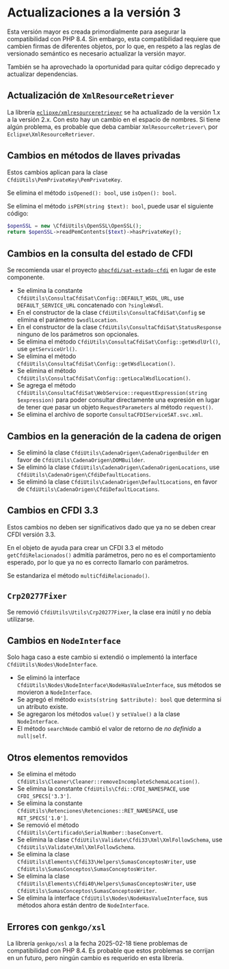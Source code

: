 # Actualizaciones a la versión 3

Esta versión mayor es creada primordialmente para asegurar la compatibilidad con PHP 8.4.
Sin embargo, esta compatibilidad requiere que cambien firmas de diferentes objetos, por lo que,
en respeto a las reglas de versionado semántico es necesario actualizar la versión mayor.

También se ha aprovechado la oportunidad para quitar código deprecado y actualizar dependencias.

## Actualización de `XmlResourceRetriever`

La librería [`eclipxe/xmlresourceretriever`](https://github.com/eclipxe13/xmlresourceretriever) se ha actualizado
de la versión 1.x a la versión 2.x. Con esto hay un cambio en el espacio de nombres.
Si tiene algún problema, es probable que deba cambiar `XmlResourceRetriever\` por `Eclipxe\XmlResourceRetriever`.

## Cambios en métodos de llaves privadas

Estos cambios aplican para la clase `CfdiUtils\PemPrivateKey\PemPrivateKey`.

Se elimina el método `isOpened(): bool`, use `isOpen(): bool`.

Se elimina el método `isPEM(string $text): bool`, puede usar el siguiente código:

```php
$openSSL = new \CfdiUtils\OpenSSL\OpenSSL();
return $openSSL->readPemContents($text)->hasPrivateKey();
```

## Cambios en la consulta del estado de CFDI

Se recomienda usar el proyecto [`phpcfdi/sat-estado-cfdi`](https://github.com/phpcfdi/sat-estado-cfdi) en lugar de este componente.

- Se elimina la constante `CfdiUtils\ConsultaCfdiSat\Config::DEFAULT_WSDL_URL`, use `DEFAULT_SERVICE_URL` concatenado con `?singleWsdl`.
- En el constructor de la clase `CfdiUtils\ConsultaCfdiSat\Config` se elimina el parámetro `$wsdlLocation`.
- En el constructor de la clase `CfdiUtils\ConsultaCfdiSat\StatusResponse` ninguno de los parámetros son opcionales.
- Se elimina el método `CfdiUtils\ConsultaCfdiSat\Config::getWsdlUrl()`, use `getServiceUrl()`.
- Se elimina el método `CfdiUtils\ConsultaCfdiSat\Config::getWsdlLocation()`.
- Se elimina el método `CfdiUtils\ConsultaCfdiSat\Config::getLocalWsdlLocation()`.
- Se agrega el método `CfdiUtils\ConsultaCfdiSat\WebService::requestExpression(string $expression)` para poder consultar directamente
  una expresión en lugar de tener que pasar un objeto `RequestParameters` al método `request()`.
- Se elimina el archivo de soporte `ConsultaCFDIServiceSAT.svc.xml`.

## Cambios en la generación de la cadena de origen

- Se eliminó la clase `CfdiUtils\CadenaOrigen\CadenaOrigenBuilder` en favor de `CfdiUtils\CadenaOrigen\DOMBuilder`.
- Se eliminó la clase `CfdiUtils\CadenaOrigen\CadenaOrigenLocations`, use `CfdiUtils\CadenaOrigen\CfdiDefaultLocations`.
- Se eliminó la clase `CfdiUtils\CadenaOrigen\DefaultLocations`, en favor de `CfdiUtils\CadenaOrigen\CfdiDefaultLocations`.

## Cambios en CFDI 3.3

Estos cambios no deben ser significativos dado que ya no se deben crear CFDI versión 3.3.

En el objeto de ayuda para crear un CFDI 3.3 el método `getCfdiRelacionados()` admitía parámetros,
pero no es el comportamiento esperado, por lo que ya no es correcto llamarlo con parámetros.

Se estandariza el método `multiCfdiRelacionado()`.

## `Crp20277Fixer`

Se removió `CfdiUtils\Utils\Crp20277Fixer`, la clase era inútil y no debía utilizarse.

## Cambios en `NodeInterface`

Solo haga caso a este cambio si extendió o implementó la interface `CfdiUtils\Nodes\NodeInterface`.

- Se eliminó la interface `CfdiUtils\Nodes\NodeInterface\NodeHasValueInterface`, sus métodos se movieron a `NodeInterface`.
- Se agregó el método `exists(string $attribute): bool` que determina si un atributo existe.
- Se agregaron los métodos `value()` y `setValue()` a la clase `NodeInterface`.
- El método `searchNode` cambió el valor de retorno de *no definido* a `null|self`.

## Otros elementos removidos

- Se elimina el método `CfdiUtils\Cleaner\Cleaner::removeIncompleteSchemaLocation()`.
- Se elimina la constante `CfdiUtils\Cfdi::CFDI_NAMESPACE`, use `CFDI_SPECS['3.3']`.
- Se elimina la constante `CfdiUtils\Retenciones\Retenciones::RET_NAMESPACE`, use `RET_SPECS['1.0']`.
- Se removió el método `CfdiUtils\Certificado\SerialNumber::baseConvert`.
- Se elimina la clase `CfdiUtils\Validate\Cfdi33\Xml\XmlFollowSchema`, use `CfdiUtils\Validate\Xml\XmlFollowSchema`.
- Se elimina la clase `CfdiUtils\Elements\Cfdi33\Helpers\SumasConceptosWriter`, use `CfdiUtils\SumasConceptos\SumasConceptosWriter`.
- Se elimina la clase `CfdiUtils\Elements\Cfdi40\Helpers\SumasConceptosWriter`, use `CfdiUtils\SumasConceptos\SumasConceptosWriter`.
- Se elimina la interface `CfdiUtils\Nodes\NodeHasValueInterface`, sus métodos ahora están dentro de `NodeInterface`.

## Errores con `genkgo/xsl`

La librería `genkgo/xsl` a la fecha 2025-02-18 tiene problemas de compatibilidad con PHP 8.4.
Es probable que estos problemas se corrijan en un futuro, pero ningún cambio es requerido en esta librería.
